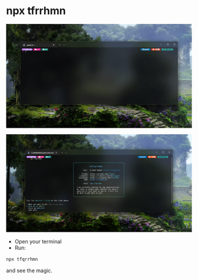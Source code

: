 # npx tfrrhmn

![ss](https://raw.githubusercontent.com/fiqgant/npx-tfqrrhmn/master/Images/ss.gif)

![ss](https://raw.githubusercontent.com/fiqgant/npx-tfqrrhmn/master/Images/ss2.png)

- Open your terminal
- Run:


```javascript
npx tfqrrhmn
```

and see the magic.
